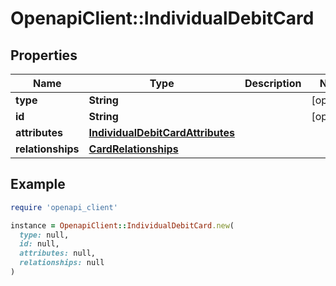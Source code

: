 # OpenapiClient::IndividualDebitCard

## Properties

| Name | Type | Description | Notes |
| ---- | ---- | ----------- | ----- |
| **type** | **String** |  | [optional] |
| **id** | **String** |  | [optional] |
| **attributes** | [**IndividualDebitCardAttributes**](IndividualDebitCardAttributes.md) |  |  |
| **relationships** | [**CardRelationships**](CardRelationships.md) |  |  |

## Example

```ruby
require 'openapi_client'

instance = OpenapiClient::IndividualDebitCard.new(
  type: null,
  id: null,
  attributes: null,
  relationships: null
)
```

